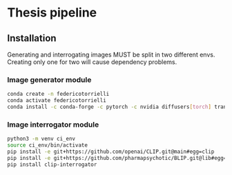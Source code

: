 # Thesis pipeline

## Installation

Generating and interrogating images MUST be split in two different envs.
Creating only one for two will cause dependency problems.

### Image generator module

```bash
conda create -n federicotorrielli
conda activate federicotorrielli
conda install -c conda-forge -c pytorch -c nvidia diffusers[torch] transformers accelerate ftfy tqdm
```

### Image interrogator module

```bash
python3 -m venv ci_env
source ci_env/bin/activate
pip install -e git+https://github.com/openai/CLIP.git@main#egg=clip
pip install -e git+https://github.com/pharmapsychotic/BLIP.git@lib#egg=blip
pip install clip-interrogator
```